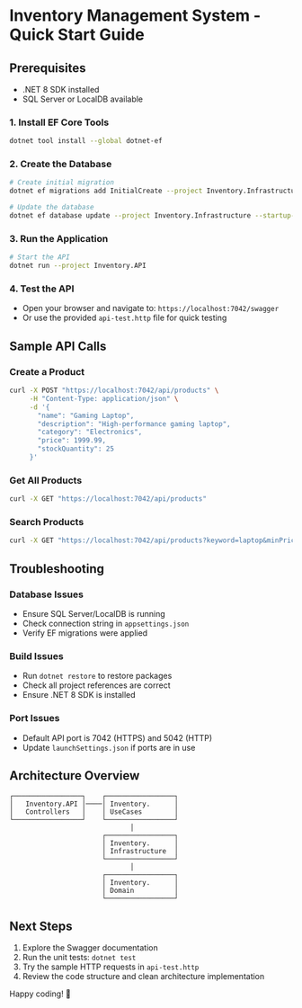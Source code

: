 # Inventory Management System - Quick Start Guide
## Prerequisites
- .NET 8 SDK installed
- SQL Server or LocalDB available

### 1. Install EF Core Tools
```bash
dotnet tool install --global dotnet-ef
```

### 2. Create the Database
```bash
# Create initial migration
dotnet ef migrations add InitialCreate --project Inventory.Infrastructure --startup-project Inventory.API

# Update the database
dotnet ef database update --project Inventory.Infrastructure --startup-project Inventory.API
```

### 3. Run the Application
```bash
# Start the API
dotnet run --project Inventory.API
```

### 4. Test the API
- Open your browser and navigate to: `https://localhost:7042/swagger`
- Or use the provided `api-test.http` file for quick testing

## Sample API Calls

### Create a Product
```bash
curl -X POST "https://localhost:7042/api/products" \
     -H "Content-Type: application/json" \
     -d '{
       "name": "Gaming Laptop",
       "description": "High-performance gaming laptop",
       "category": "Electronics", 
       "price": 1999.99,
       "stockQuantity": 25
     }'
```

### Get All Products
```bash
curl -X GET "https://localhost:7042/api/products"
```

### Search Products
```bash
curl -X GET "https://localhost:7042/api/products?keyword=laptop&minPrice=1000"
```

## Troubleshooting

### Database Issues
- Ensure SQL Server/LocalDB is running
- Check connection string in `appsettings.json`
- Verify EF migrations were applied

### Build Issues
- Run `dotnet restore` to restore packages
- Check all project references are correct
- Ensure .NET 8 SDK is installed

### Port Issues
- Default API port is 7042 (HTTPS) and 5042 (HTTP)
- Update `launchSettings.json` if ports are in use

## Architecture Overview

```
┌─────────────────┐    ┌─────────────────┐
│   Inventory.API │────│ Inventory.      │
│   Controllers   │    │ UseCases        │
└─────────────────┘    └─────────────────┘
                              │
                       ┌─────────────────┐
                       │ Inventory.      │
                       │ Infrastructure  │
                       └─────────────────┘
                              │
                       ┌─────────────────┐
                       │ Inventory.      │
                       │ Domain          │
                       └─────────────────┘
```

## Next Steps
1. Explore the Swagger documentation
2. Run the unit tests: `dotnet test`
3. Try the sample HTTP requests in `api-test.http`
4. Review the code structure and clean architecture implementation

Happy coding! 🚀
